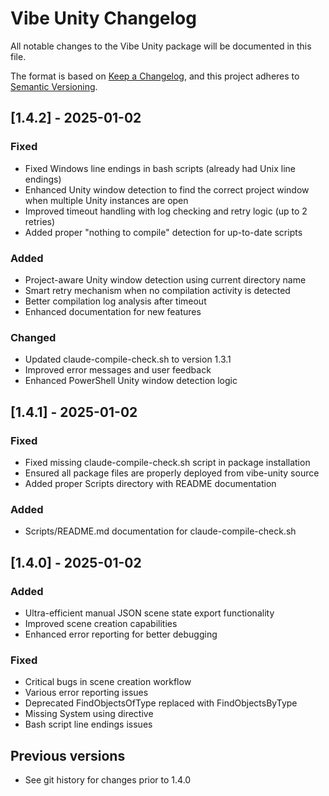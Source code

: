 # Vibe Unity Changelog

All notable changes to the Vibe Unity package will be documented in this file.

The format is based on [Keep a Changelog](https://keepachangelog.com/en/1.0.0/),
and this project adheres to [Semantic Versioning](https://semver.org/spec/v2.0.0.html).

## [1.4.2] - 2025-01-02

### Fixed
- Fixed Windows line endings in bash scripts (already had Unix line endings)
- Enhanced Unity window detection to find the correct project window when multiple Unity instances are open
- Improved timeout handling with log checking and retry logic (up to 2 retries)
- Added proper "nothing to compile" detection for up-to-date scripts

### Added
- Project-aware Unity window detection using current directory name
- Smart retry mechanism when no compilation activity is detected
- Better compilation log analysis after timeout
- Enhanced documentation for new features

### Changed
- Updated claude-compile-check.sh to version 1.3.1
- Improved error messages and user feedback
- Enhanced PowerShell Unity window detection logic

## [1.4.1] - 2025-01-02

### Fixed
- Fixed missing claude-compile-check.sh script in package installation
- Ensured all package files are properly deployed from vibe-unity source
- Added proper Scripts directory with README documentation

### Added
- Scripts/README.md documentation for claude-compile-check.sh

## [1.4.0] - 2025-01-02

### Added
- Ultra-efficient manual JSON scene state export functionality
- Improved scene creation capabilities
- Enhanced error reporting for better debugging

### Fixed
- Critical bugs in scene creation workflow
- Various error reporting issues
- Deprecated FindObjectsOfType replaced with FindObjectsByType
- Missing System using directive
- Bash script line endings issues

## Previous versions
- See git history for changes prior to 1.4.0